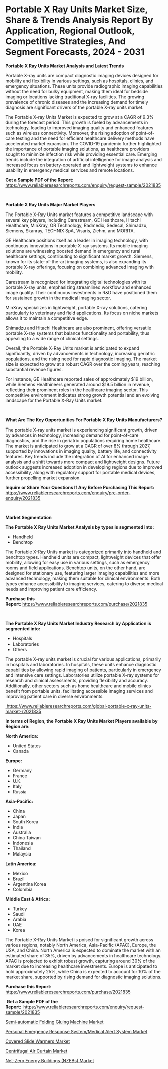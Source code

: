 <p><h1>Portable X Ray Units Market Size, Share & Trends Analysis Report By Application, Regional Outlook, Competitive Strategies, And Segment Forecasts, 2024 - 2031</h1></p><p><strong>Portable X Ray Units Market Analysis and Latest Trends</strong></p>
<p><p>Portable X-ray units are compact diagnostic imaging devices designed for mobility and flexibility in various settings, such as hospitals, clinics, and emergency situations. These units provide radiographic imaging capabilities without the need for bulky equipment, making them ideal for bedside imaging or locations lacking traditional X-ray facilities. The growing prevalence of chronic diseases and the increasing demand for timely diagnosis are significant drivers of the portable X-ray units market.</p><p>The Portable X-ray Units Market is expected to grow at a CAGR of 9.3% during the forecast period. This growth is fueled by advancements in technology, leading to improved imaging quality and enhanced features such as wireless connectivity. Moreover, the rising adoption of point-of-care testing and the need for efficient healthcare delivery methods have accelerated market expansion. The COVID-19 pandemic further highlighted the importance of portable imaging solutions, as healthcare providers sought to minimize infection risk while providing essential care. Emerging trends include the integration of artificial intelligence for image analysis and increased focus on battery-operated and lightweight systems to enhance usability in emergency medical services and remote locations.</p></p>
<p><strong>Get a Sample PDF of the Report:&nbsp;</strong> <a href="https://www.reliableresearchreports.com/enquiry/request-sample/2021835?utm_campaign=38&utm_medium=2&utm_source=Github&utm_content=ia&utm_term=28102024&utm_id=portable-x-ray-units">https://www.reliableresearchreports.com/enquiry/request-sample/2021835</a></p>
<p>&nbsp;</p>
<p><strong>Portable X Ray Units Major Market Players</strong></p>
<p><p>The Portable X-Ray Units market features a competitive landscape with several key players, including Carestream, GE Healthcare, Hitachi Healthcare, MinXray, OR Technology, Radmedix, Sedecal, Shimadzu, Siemens, Skanray, TECHNIX SpA, Visaris, Ziehm, and MORITA. </p><p>GE Healthcare positions itself as a leader in imaging technology, with continuous innovations in portable X-ray systems. Its mobile imaging solutions are witnessing boosted demand in emergency and rural healthcare settings, contributing to significant market growth. Siemens, known for its state-of-the-art imaging systems, is also expanding its portable X-ray offerings, focusing on combining advanced imaging with mobility.</p><p>Carestream is recognized for integrating digital technologies with its portable X-ray units, emphasizing streamlined workflow and enhanced image quality. Their continuous investments in R&D have positioned them for sustained growth in the medical imaging sector. </p><p>MinXray specializes in lightweight, portable X-ray solutions, catering particularly to veterinary and field applications. Its focus on niche markets allows it to maintain a competitive edge. </p><p>Shimadzu and Hitachi Healthcare are also prominent, offering versatile portable X-ray systems that balance functionality and portability, thus appealing to a wide range of clinical settings.</p><p>Overall, the Portable X-Ray Units market is anticipated to expand significantly, driven by advancements in technology, increasing geriatric populations, and the rising need for rapid diagnostic imaging. The market size is expected to grow at a robust CAGR over the coming years, reaching substantial revenue figures.</p><p>For instance, GE Healthcare reported sales of approximately $19 billion, while Siemens Healthineers generated around $19.5 billion in revenue, reflecting their prominent roles in the healthcare imaging sector. This competitive environment indicates strong growth potential and an evolving landscape for the Portable X-Ray Units market.</p></p>
<p>&nbsp;</p>
<p><strong>What Are The Key Opportunities For Portable X Ray Units Manufacturers?</strong></p>
<p><p>The portable X-ray units market is experiencing significant growth, driven by advances in technology, increasing demand for point-of-care diagnostics, and the rise in geriatric populations requiring home healthcare. The market is anticipated to grow at a CAGR of over 8% through 2027, supported by innovations in imaging quality, battery life, and connectivity features. Key trends include the integration of AI for enhanced image analysis and a shift towards more compact and lightweight designs. Future outlook suggests increased adoption in developing regions due to improved accessibility, along with regulatory support for portable medical devices, further propelling market expansion.</p></p>
<p><strong>Inquire or Share Your Questions If Any Before Purchasing This Report:</strong> <a href="https://www.reliableresearchreports.com/enquiry/pre-order-enquiry/2021835?utm_campaign=38&utm_medium=2&utm_source=Github&utm_content=ia&utm_term=28102024&utm_id=portable-x-ray-units">https://www.reliableresearchreports.com/enquiry/pre-order-enquiry/2021835</a></p>
<p>&nbsp;</p>
<p><strong>Market Segmentation</strong></p>
<p><strong>The Portable X Ray Units Market Analysis by types is segmented into:</strong></p>
<p><ul><li>Handheld</li><li>Benchtop</li></ul></p>
<p><p>The Portable X-Ray Units market is categorized primarily into handheld and benchtop types. Handheld units are compact, lightweight devices that offer mobility, allowing for easy use in various settings, such as emergency rooms and field applications. Benchtop units, on the other hand, are designed for stationary use, featuring larger imaging capabilities and more advanced technology, making them suitable for clinical environments. Both types enhance accessibility to imaging services, catering to diverse medical needs and improving patient care efficiency.</p></p>
<p><strong>Purchase this Report:&nbsp;</strong><a href="https://www.reliableresearchreports.com/purchase/2021835?utm_campaign=38&utm_medium=2&utm_source=Github&utm_content=ia&utm_term=28102024&utm_id=portable-x-ray-units">https://www.reliableresearchreports.com/purchase/2021835</a></p>
<p>&nbsp;</p>
<p><strong>The Portable X Ray Units Market Industry Research by Application is segmented into:</strong></p>
<p><ul><li>Hospitals</li><li>Laboratories</li><li>Others</li></ul></p>
<p><p>The portable X-ray units market is crucial for various applications, primarily in hospitals and laboratories. In hospitals, these units enhance diagnostic capabilities by allowing rapid imaging of patients, particularly in emergency and intensive care settings. Laboratories utilize portable X-ray systems for research and clinical assessments, providing flexibility and accuracy. Additionally, other sectors such as home healthcare and mobile clinics benefit from portable units, facilitating accessible imaging services and improving patient care in diverse environments.</p></p>
<p><a href="https://www.reliableresearchreports.com/global-portable-x-ray-units-market-r2021835?utm_campaign=38&utm_medium=2&utm_source=Github&utm_content=ia&utm_term=28102024&utm_id=portable-x-ray-units">&nbsp;https://www.reliableresearchreports.com/global-portable-x-ray-units-market-r2021835</a></p>
<p><strong>In terms of Region, the Portable X Ray Units Market Players available by Region are:</strong></p>
<p>
    <p> <strong> North America: </strong>
        <ul>
            <li>United States</li>
            <li>Canada</li>
        </ul>
        </p> 
    <p> <strong> Europe: </strong>
        <ul>
            <li>Germany</li>
            <li>France</li>
            <li>U.K.</li>
            <li>Italy</li>
            <li>Russia</li>
        </ul>
        </p> 
    <p> <strong> Asia-Pacific: </strong>
        <ul>
            <li>China</li>
            <li>Japan</li>
            <li>South Korea</li>
            <li>India</li>
            <li>Australia</li>
            <li>China Taiwan</li>
            <li>Indonesia</li>
            <li>Thailand</li>
            <li>Malaysia</li>
        </ul>
        </p> 
    <p> <strong> Latin America: </strong>
        <ul>
            <li>Mexico</li>
            <li>Brazil</li>
            <li>Argentina Korea</li>
            <li>Colombia</li>
        </ul>
        </p> 
    <p> <strong> Middle East & Africa: </strong>
        <ul>
            <li>Turkey</li>
            <li>Saudi</li>
            <li>Arabia</li>
            <li>UAE</li>
            <li>Korea</li>
        </ul>
    </p>
    </p>
<p><p>The Portable X-Ray Units Market is poised for significant growth across various regions, notably North America, Asia-Pacific (APAC), Europe, the USA, and China. North America is expected to dominate the market with an estimated share of 35%, driven by advancements in healthcare technology. APAC is projected to exhibit robust growth, capturing around 30% of the market due to increasing healthcare investments. Europe is anticipated to hold approximately 25%, while China is expected to account for 10% of the market share, supported by rising demand for diagnostic imaging solutions.</p></p>
<p><strong>Purchase this Report: </strong><a href="https://www.reliableresearchreports.com/purchase/2021835?utm_campaign=38&utm_medium=2&utm_source=Github&utm_content=ia&utm_term=28102024&utm_id=portable-x-ray-units">https://www.reliableresearchreports.com/purchase/2021835</a></p>
<p>&nbsp;<strong>Get a Sample PDF of the Report:&nbsp;&nbsp;</strong><a href="https://www.reliableresearchreports.com/enquiry/request-sample/2021835?utm_campaign=38&utm_medium=2&utm_source=Github&utm_content=ia&utm_term=28102024&utm_id=portable-x-ray-units">https://www.reliableresearchreports.com/enquiry/request-sample/2021835</a></p>
<p><strong></strong></p>
<p><p><a href="https://issuu.com/reportprime-2/docs/semi-automatic-folding-gluing-machi_ff31df261a408f?utm_campaign=38&utm_medium=2&utm_source=Github&utm_content=ia&utm_term=28102024&utm_id=portable-x-ray-units">Semi-automatic Folding Gluing Machine Market</a></p><p><a href="https://www.linkedin.com/pulse/decoding-personal-emergency-response-systemmedical-alert-system-8eaoc?trk=public_post_embed_feed-article-content&utm_campaign=38&utm_medium=2&utm_source=Github&utm_content=ia&utm_term=28102024&utm_id=portable-x-ray-units">Personal Emergency Response System/Medical Alert System Market</a></p><p><a href="https://github.com/KejsiLoshi121/Market-Research-Report-List-1/blob/main/covered-slide-warmers-market.md?utm_campaign=38&utm_medium=2&utm_source=Github&utm_content=ia&utm_term=28102024&utm_id=portable-x-ray-units">Covered Slide Warmers Market</a></p><p><a href="https://issuu.com/reportprime-2/docs/centrifugal-air-curtain-market-size_0c6a85d944b755?utm_campaign=38&utm_medium=2&utm_source=Github&utm_content=ia&utm_term=28102024&utm_id=portable-x-ray-units">Centrifugal Air Curtain Market</a></p><p><a href="https://www.linkedin.com/pulse/net-zero-energy-buildings-nzebs-market-penetration-strategies-kxlhc?trk=public_post_embed_feed-article-content&utm_campaign=38&utm_medium=2&utm_source=Github&utm_content=ia&utm_term=28102024&utm_id=portable-x-ray-units">Net-Zero Energy Buildings (NZEBs) Market</a></p></p>